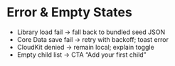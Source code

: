 # Error & Empty States

- Library load fail → fall back to bundled seed JSON
- Core Data save fail → retry with backoff; toast error
- CloudKit denied → remain local; explain toggle
- Empty child list → CTA “Add your first child”
